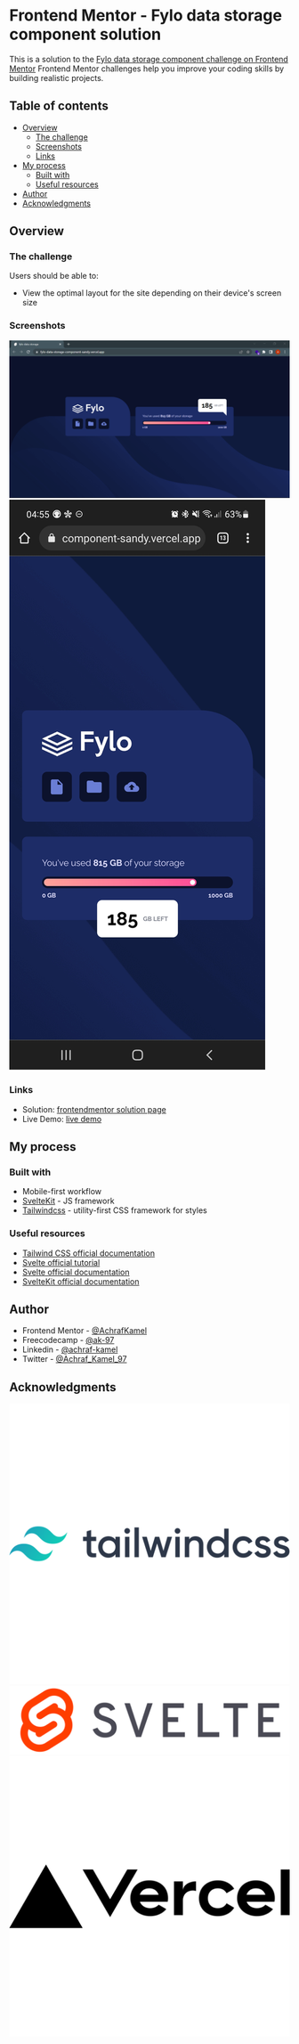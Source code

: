 # Frontend Mentor - Fylo data storage component solution

This is a solution to the [Fylo data storage component challenge on Frontend Mentor](https://www.frontendmentor.io/challenges/fylo-data-storage-component-1dZPRbV5n)
Frontend Mentor challenges help you improve your coding skills by building realistic projects.

## Table of contents

- [Overview](#overview)
  - [The challenge](#the-challenge)
  - [Screenshots](#screenshot)
  - [Links](#links)
- [My process](#my-process)
  - [Built with](#built-with)
  <!-- - [What I learned](#what-i-learned)
  - [Continued development](#continued-development) -->
  - [Useful resources](#useful-resources)
- [Author](#author)
- [Acknowledgments](#Acknowledgments)

## Overview

### The challenge

Users should be able to:

- View the optimal layout for the site depending on their device's screen size

### Screenshots

![](./static/screenshot-desktop.png)
![](./static/Screenshot_mobile.jpg)

### Links

- Solution: [frontendmentor solution page](https://www.frontendmentor.io/solutions/fylo-data-storage-component-using-sveltekit-and-tailwindcss-BkHFJAJE5)
- Live Demo: [live demo](https://fylo-data-storage-component-achrafkamel.vercel.app/)

## My process

### Built with

- Mobile-first workflow
- [SvelteKit](https://kit.svelte.dev/) - JS framework
- [Tailwindcss](https://tailwindcss.com/) - utility-first CSS framework for styles

### Useful resources

- [Tailwind CSS official documentation](https://tailwindcss.com/docs/guides/sveltekit)
- [Svelte official tutorial](https://svelte.dev/tutorial/basics)
- [Svelte official documentation](https://svelte.dev/docs)
- [SvelteKit official documentation](https://kit.svelte.dev/docs/introduction)

## Author

<!-- - Website - [Achraf Kamel](https://dev.AK-97.me) -->
- Frontend Mentor - [@AchrafKamel](https://www.frontendmentor.io/profile/AchrafKamel)
- Freecodecamp - [@ak-97](https://www.freecodecamp.org/ak-97)
- Linkedin - [@achraf-kamel](https://www.linkedin.com/in/achraf-kamel/)
- Twitter - [@Achraf_Kamel_97](https://twitter.com/Achraf_Kamel_97)

## Acknowledgments

[![Tailwindcss](./static/tailwindcss.svg)](https://tailwindcss.com/)
[![SvelteKit](./static/svelte.svg)](https://kit.svelte.dev/)
[![Vercel](./static/vercel.svg)](https://vercel.com/)